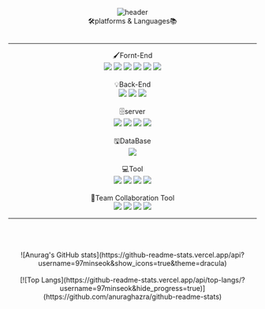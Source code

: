 
<div align="center">

![header](https://capsule-render.vercel.app/api?type=Waving&height=200&color=gradient&section=header&text=welecom%20minseok%20github&fontSize=60)<br/>
  🛠platforms & Languages📚<br/><br/>
<hr/>
  🖌Fornt-End<br/>
<img src="https://img.shields.io/badge/HTML5-E34F26?style=flat&logo=HTML5&logoColor=white" />
<img src="https://img.shields.io/badge/CSS3-1572B6?style=flat&logo=CSS3&logoColor=white" />
    <img src="https://img.shields.io/badge/JavaScript-F7DF1E?style=flat&logo=CSS3&logoColor=white" />
    <img src="https://img.shields.io/badge/React-61DAFB?style=flat&logo=React&logoColor=white" />
    <img src="https://img.shields.io/badge/jQuery-0769AD?style=flat&logo=jQuery&logoColor=white" />
    <img src="https://img.shields.io/badge/Bootstrap-7952B3?style=flat&logo=Bootstrap&logoColor=white" />
    <br/><br/>
    💡Back-End
    <br/>
    <img src="https://img.shields.io/badge/Java-007396?style=flat&logo=Java&logoColor=white" />
    <img src="https://img.shields.io/badge/Python-3776AB?style=flat&logo=Python&logoColor=white" />
    <img src="https://img.shields.io/badge/C-A8B9CC?style=flat&logo=C&logoColor=white" />
    <br/><br/>
    🗄server
    <br/>
    <img src="https://img.shields.io/badge/Amazon AWS-232F3E?style=flat&logo=Amazon AWS&logoColor=white" />
    <img src="https://img.shields.io/badge/Docker-2496ED?style=flat&logo=Docker&logoColor=white" />
    <img src="https://img.shields.io/badge/Apache Maven-C71A36?style=flat&logo=Apache Maven&logoColor=white" />
    <img src="https://img.shields.io/badge/Apache Tomcat-F8DC75?style=flat&logo=Apache Tomcat&logoColor=white" />
    <br/><br/>
    🖫DataBase
    <br/>
    <img src="https://img.shields.io/badge/Oracle-F80000?style=flat&logo=Oracle&logoColor=white" />
    <br/><br/>
    💻Tool
    <br/>
    <img src="https://img.shields.io/badge/Eclipse IDE-2C2255?style=flat&logo=Eclipse IDE&logoColor=white" />
    <img src="https://img.shields.io/badge/Visual Studio-5C2D91?style=flat&logo=Visual Studio&logoColor=white" />
    <img src="https://img.shields.io/badge/Visual Studio Code-007ACC?style=flat&logo=Visual Studio Code&logoColor=white" />
    <img src="https://img.shields.io/badge/IntelliJ IDEA-000000?style=flat&logo=IntelliJ IDEA&logoColor=white" />
    <br/><br/>
    👫Team Collaboration Tool
    <br/>
    <img src="https://img.shields.io/badge/GitHub-181717?style=flat&logo=GitHub&logoColor=white" />
    <img src="https://img.shields.io/badge/Notion-000000?style=flat&logo=Notion&logoColor=white" />
    <img src="https://img.shields.io/badge/Discord-5865F2?style=flat&logo=Discord&logoColor=white" />
    <img src="https://img.shields.io/badge/Instagram-E4405F?style=flat&logo=Instagram&logoColor=white" />
  <hr/>
    <br/>
    <br/>
    <br/>
    ![Anurag's GitHub stats](https://github-readme-stats.vercel.app/api?username=97minseok&show_icons=true&theme=dracula)
  <br/>
  <br/>
[![Top Langs](https://github-readme-stats.vercel.app/api/top-langs/?username=97minseok&hide_progress=true)](https://github.com/anuraghazra/github-readme-stats)
</div>




